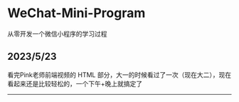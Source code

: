 # WeChat-Mini-Program
从零开发一个微信小程序的学习过程

## 2023/5/23

看完Pink老师前端视频的 HTML 部分，大一的时候看过了一次（现在大二），现在看起来还是比较轻松的，一个下午+晚上就搞定了

---

